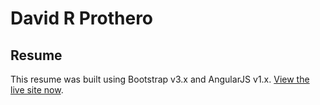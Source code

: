 # David R Prothero

## Resume

This resume was built using Bootstrap v3.x and AngularJS v1.x. [View the live site now](http://www.prothero.com/).
